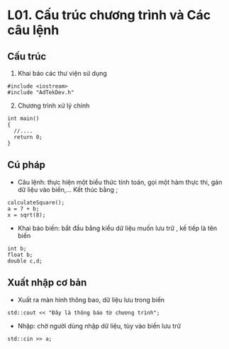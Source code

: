 
# L01. Cấu trúc chương trình và Các câu lệnh


## Cấu trúc

1. Khai báo các thư viện sử dụng
```C/C++
#include <iostream>
#include "AdTekDev.h"
```

2. Chương trình xử lý chính
```C/C++
int main()
{
  //....
  return 0;
}
```

## Cú pháp
- Câu lệnh: thực hiện một biểu thức tính toán, gọi một hàm thực thi, gán dữ liệu vào biến,... Kết thúc bằng ;
```C/C++
calculateSquare();
a = 7 + b;
x = sqrt(8);
```
- Khai báo biến: bắt đầu bằng kiểu dữ liệu muốn lưu trữ , kế tiếp là tên biến
```C/C++
int b;
float b;
double c,d;
```

## Xuất nhập cơ bản
- Xuất ra màn hình thông bao, dữ liệu lưu trong biến
```
std::cout << "Đây là thông báo từ chương trình";
```
- Nhập: chờ người dùng nhập dữ liệu, tùy vào biến lưu trữ 
```C/C++
std::cin >> a;
```

